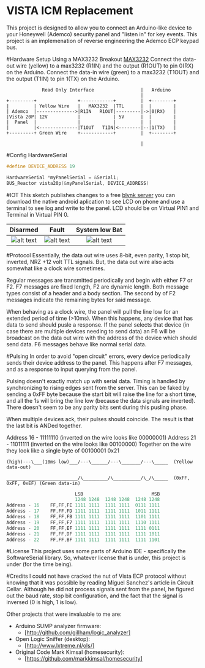 # VISTA ICM Replacement
This project is designed to allow you to connect an Arduino-like device to your Honeywell (Ademco) security panel and "listen in" for key events.  This project is an implemenation of reverse engineering the Ademco ECP keypad bus.



#Hardware Setup 
Using a MAX3232 Breakout [MAX3232](https://www.sparkfun.com/products/11189)
Connect the data-out wire (yellow) to a max3232 (R1IN) and the output (R1OUT) to pin 0(RX) on the Arduino. 
Connect the data-in wire (green) to a max3232 (T1OUT) and the output (T1IN) to pin 1(TX) on the Arduino. 

                 Read Only Interface                 |   Arduino    
                                                     |             
    +---------+               +------------+         |  +--------+ 
    |         | Yellow Wire   |   MAX3232  |TTL      |  |        | 
    | Ademco  |-------------->|R1IN   R1OUT|---------|->|0(RX)   | 
    |Vista 20P| 12V           |            | 5V      |  |        | 
    |  Panel  |               |            |         |  |        | 
    |         |<--------------|T1OUT   T1IN|<--------|--|1(TX)   | 
    +---------+ Green Wire    +------------+         |  +--------+ 
   
                                                     |             
#Config HardwareSerial
```c
#define DEVICE_ADDRESS 19

HardwareSerial *myPanelSerial = &Serial1;
BUS_Reactor vista20p(&myPanelSerial, DEVICE_ADDRESS)
```                  

#IOT
This sketch publishes changes to a free [blynk server](http://www.blynk.cc/) you can download the native android aplication to see LCD on phone
and use a terminal to see log and write to the panel. LCD should be on Virtual PIN1 and Terminal in Virtual PIN 0.

Disarmed                   |  Fault                    |  System low Bat 
:-------------------------:|:-------------------------:|:-------------------------:
![alt text](https://raw.githubusercontent.com/matlock08/homesecurity/master/docs/disarmed.png "Disarmed")  |  ![alt text](https://raw.githubusercontent.com/matlock08/homesecurity/master/docs/fault.png "Fault")  |  ![alt text](https://raw.githubusercontent.com/matlock08/homesecurity/master/docs/system_lo_bat.png "System low BAT")  

 

#Protocol
Essentially, the data out wire uses 8-bit, even parity, 1 stop bit, inverted, NRZ +12 volt TTL signals.  But, the data out wire also acts somewhat like a clock wire sometimes.  

Regular messages are transmitted periodically and begin with either F7 or F2.  F7 messages are fixed length, F2 are dynamic length.  Both message types consist of a header and a body section.  The second by of F2 messages indicate the remaining bytes for said message.

When behaving as a clock wire, the panel will pull the line low for an extended period of time (&gt;10ms).  When this happens, any device that has data to send should pusle a response.  If the panel selects that device (in case there are multiple devices needing to send data) an F6 will be broadcast on the data out wire with the address of the device which should send data.  F6 messages behave like normal serial data.


#Pulsing
In order to avoid "open circuit" errors, every device periodically sends their device address to the panel.  This happens after F7 messages, and as a response to input querying from the panel.

Pulsing doesn't exactly match up with serial data.  Timing is handled by synchronizing to rising edges sent from the server.  This can be faked by sending a 0xFF byte because the start bit will raise the line for a short time, and all the 1s will bring the line low (because the data signals are inverted).  There doesn't seem to be any parity bits sent during this pusling phase.

When multiple devices ack, their pulses should coincide.  The result is that the last bit is ANDed together.

Address 16 - 11111110  (inverted on the wire looks like 00000001)
Address 21 - 11011111  (inverted on the wire looks like 00100000)
Together on the wire they look like a single byte of    00100001 0x21


    (high)---\___(10ms low)___/---\______/---\_______/---\_____  (Yellow data-out)
    
    __________________________/\_________/\__________/\_/\_____  (0xFF, 0xFF, 0xEF) (Green data-in)

```c
                         LSB                         MSB
                         1248 1248  1248 1248  1248 1248
Address - 16    FF,FF,FE 1111 1111  1111 1111  0111 1111
Address - 17    FF,FF,FD 1111 1111  1111 1111  1011 1111
Address - 18    FF,FF,FB 1111 1111  1111 1111  1101 1111
Address - 19    FF,FF,F7 1111 1111  1111 1111  1110 1111
Address - 20    FF,FF,EF 1111 1111  1111 1111  1111 0111
Address - 21    FF,FF,DF 1111 1111  1111 1111  1111 1011
Address - 22    FF,FF,BF 1111 1111  1111 1111  1111 1101
```
#License
This project uses some parts of Arduino IDE - specifically the SoftwareSerial library.  So, whatever license that is under, this project is under (for the time being).

#Credits
I could not have cracked the nut of Vista ECP protocol without knowing that it was possible by reading Miguel Sanchez's article in Circuit Cellar.  Although he did not process signals sent from the panel, he figured out the baud rate, stop bit configuration, and the fact that the signal is inversed (0 is high, 1 is low).

Other projects that were invaluable to me are:

* Arduino SUMP analyzer firmware:
  * [http://github.com/gillham/logic_analyzer]
* Open Logic Sniffer (desktop):
  * [http://www.lxtreme.nl/ols/]
* Original Code Mark Kimsal (homesecurity):
  * [https://github.com/markkimsal/homesecurity]